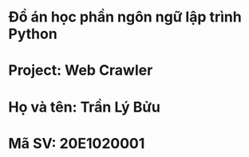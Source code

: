 # Đồ án học phần ngôn ngữ lập trình Python
# Project: Web Crawler
# Họ và tên: Trần Lý Bửu
# Mã SV: 20E1020001
